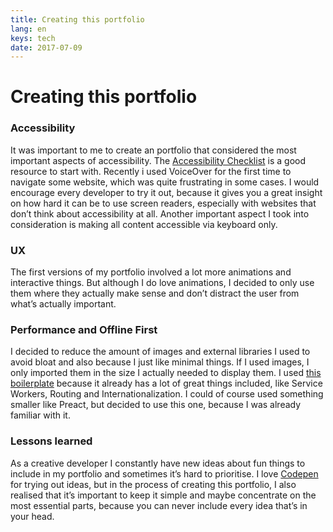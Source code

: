 ```yaml
---
title: Creating this portfolio
lang: en
keys: tech
date: 2017-07-09
---
```


# Creating this portfolio
### Accessibility
It was important to me to create an portfolio that considered the most important aspects of accessibility.  The [Accessibility Checklist](http://a11yproject.com/checklist.html) is a good resource to start with. Recently i used VoiceOver for the first time to navigate some website, which was quite frustrating in some cases. I would encourage every developer to try it out, because it gives you a great insight on how hard it can be to use screen readers, especially with websites that don’t think about accessibility at all. Another important aspect I took into consideration is making all content accessible via keyboard only.

### UX
The first versions of my portfolio involved a lot more animations and interactive things.  But although I do love animations, I decided to only use them where they actually make sense and don’t distract the user from what’s actually important. 

### Performance and Offline First
I decided to reduce the amount of images and external libraries I used to avoid bloat and also because I just like minimal things. If I used images, I only imported them in the size I actually needed to display them. I used [this boilerplate](https://github.com/react-boilerplate/react-boilerplate) because it already has a lot of great things included, like Service Workers, Routing and Internationalization.  I could of course used something smaller like Preact, but decided to use this one, because I was already familiar with it. 

### Lessons learned
As a creative developer I constantly have new ideas about fun things to include in my portfolio and sometimes it’s hard to prioritise. I love [Codepen](https://codepen.io/lisilinhart/) for trying out ideas, but in the process of creating this portfolio, I also realised that it’s important to keep it simple and maybe concentrate on the most essential parts, because you can never include every idea that’s in your head. 
